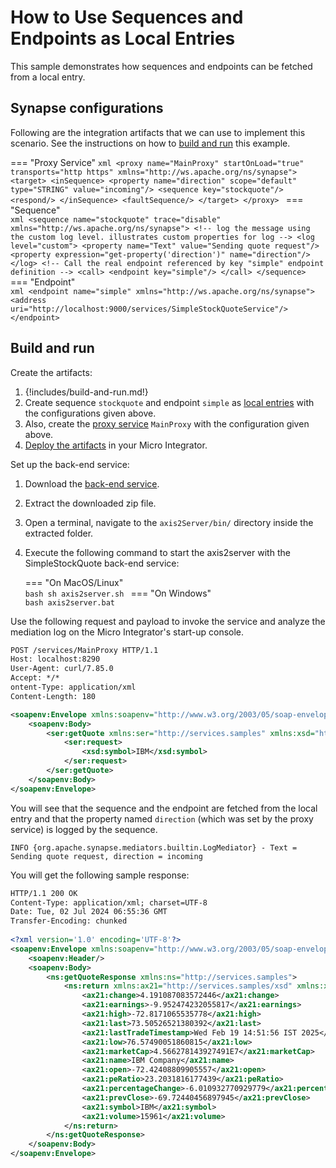 # How to Use Sequences and Endpoints as Local Entries
This sample demonstrates how sequences and endpoints can be fetched from a local entry.

## Synapse configurations

Following are the integration artifacts that we can use to implement this scenario. See the instructions on how to [build and run](#build-and-run) this example.

=== "Proxy Service"
    ```xml
    <proxy name="MainProxy" startOnLoad="true" transports="http https" xmlns="http://ws.apache.org/ns/synapse">
        <target>
            <inSequence>
                <property name="direction" scope="default" type="STRING" value="incoming"/>
                <sequence key="stockquote"/>
                <respond/>
            </inSequence>
            <faultSequence/>
        </target>
    </proxy>
    ```
=== "Sequence"    
    ```xml
    <sequence name="stockquote" trace="disable" xmlns="http://ws.apache.org/ns/synapse">
        <!-- log the message using the custom log level. illustrates custom properties for log -->
        <log level="custom">
            <property name="Text" value="Sending quote request"/>
            <property expression="get-property('direction')" name="direction"/>
        </log>
        <!-- Call the real endpoint referenced by key "simple" endpoint definition -->
        <call>
            <endpoint key="simple"/>
        </call>
    </sequence>
    ```
=== "Endpoint"    
    ```xml
    <endpoint name="simple" xmlns="http://ws.apache.org/ns/synapse">
        <address uri="http://localhost:9000/services/SimpleStockQuoteService"/>
    </endpoint>
    ```

## Build and run

Create the artifacts:

1. {!includes/build-and-run.md!}
2. Create sequence `stockquote` and endpoint `simple` as [local entries]({{base_path}}/develop/creating-artifacts/registry/creating-local-registry-entries) with the configurations given above.
3. Also, create the [proxy service]({{base_path}}/develop/creating-artifacts/creating-a-proxy-service) `MainProxy` with the configuration given above.
4. [Deploy the artifacts]({{base_path}}/develop/deploy-artifacts) in your Micro Integrator.

Set up the back-end service:

1. Download the [back-end service](https://github.com/wso2-docs/WSO2_EI/blob/master/Back-End-Service/axis2Server.zip).
2. Extract the downloaded zip file.
3. Open a terminal, navigate to the `axis2Server/bin/` directory inside the extracted folder.
4. Execute the following command to start the axis2server with the SimpleStockQuote back-end service:

    === "On MacOS/Linux"   
          ```bash
          sh axis2server.sh
          ```
    === "On Windows"              
          ```bash
          axis2server.bat
          ```

Use the following request and payload to invoke the service and analyze the mediation log on the Micro Integrator's start-up console.

```xml
POST /services/MainProxy HTTP/1.1
Host: localhost:8290
User-Agent: curl/7.85.0
Accept: */*
ontent-Type: application/xml
Content-Length: 180

<soapenv:Envelope xmlns:soapenv="http://www.w3.org/2003/05/soap-envelope">
    <soapenv:Body>
        <ser:getQuote xmlns:ser="http://services.samples" xmlns:xsd="http://services.samples/xsd">
            <ser:request>
                <xsd:symbol>IBM</xsd:symbol>
            </ser:request>
        </ser:getQuote>
    </soapenv:Body>
</soapenv:Envelope>
```

You will see that the sequence and the endpoint are fetched from the local entry and that the property named `direction` (which was set by the proxy service) is logged by the sequence.

```
INFO {org.apache.synapse.mediators.builtin.LogMediator} - Text = Sending quote request, direction = incoming
```

You will get the following sample response:

```xml
HTTP/1.1 200 OK
Content-Type: application/xml; charset=UTF-8
Date: Tue, 02 Jul 2024 06:55:36 GMT
Transfer-Encoding: chunked
        
<?xml version='1.0' encoding='UTF-8'?>
<soapenv:Envelope xmlns:soapenv="http://www.w3.org/2003/05/soap-envelope">
    <soapenv:Header/>
    <soapenv:Body>
        <ns:getQuoteResponse xmlns:ns="http://services.samples">
            <ns:return xmlns:ax21="http://services.samples/xsd" xmlns:xsi="http://www.w3.org/2001/XMLSchema-instance" xsi:type="ax21:GetQuoteResponse">
                <ax21:change>4.191087083572446</ax21:change>
                <ax21:earnings>-9.952474232055817</ax21:earnings>
                <ax21:high>-72.8171065535778</ax21:high>
                <ax21:last>73.50526521380392</ax21:last>
                <ax21:lastTradeTimestamp>Wed Feb 19 14:51:56 IST 2025</ax21:lastTradeTimestamp>
                <ax21:low>76.57490051860815</ax21:low>
                <ax21:marketCap>4.566278143927491E7</ax21:marketCap>
                <ax21:name>IBM Company</ax21:name>
                <ax21:open>-72.42408809905557</ax21:open>
                <ax21:peRatio>23.2031816177439</ax21:peRatio>
                <ax21:percentageChange>-6.010932770929779</ax21:percentageChange>
                <ax21:prevClose>-69.72440456897945</ax21:prevClose>
                <ax21:symbol>IBM</ax21:symbol>
                <ax21:volume>15961</ax21:volume>
            </ns:return>
        </ns:getQuoteResponse>
    </soapenv:Body>
</soapenv:Envelope>
```